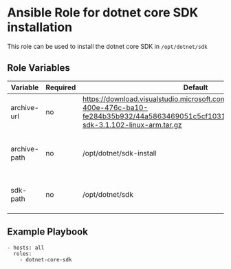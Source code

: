 # Ansible Role for dotnet core SDK installation

This role can be used to install the dotnet core SDK in `/opt/dotnet/sdk`

## Role Variables

| Variable                | Required | Default                   | Choices  | Comments                                 |
|-------------------------|----------|---------------------------|----------|------------------------------------------|
| archive-url             | no       | https://download.visualstudio.microsoft.com/download/pr/349f13f0-400e-476c-ba10-fe284b35b932/44a5863469051c5cf103129f1423ddb8/dotnet-sdk-3.1.102-linux-arm.tar.gz   |  | URL of the install archive to use  |
| archive-path            | no       | /opt/dotnet/sdk-install   |          | Path where install archive is stored to  |
| sdk-path                | no       | /opt/dotnet/sdk           |          | Path where SDK is installed to           |

## Example Playbook
```
- hosts: all
  roles:
    - dotnet-core-sdk
